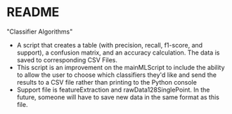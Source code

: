 # README #

"Classifier Algorithms"
*  A script that creates a table (with precision, recall, f1-score, and support), a confusion matrix, and an accuracy calculation. The data is saved to corresponding CSV Files. 
*  This script is an improvement on the mainMLScript to include the ability to allow the user to choose which classifiers they'd like and send the results to a CSV file rather than printing to the Python console
*  Support file is featureExtraction and rawData128SinglePoint. In the future, someone will have to save new data in the same format as this file.